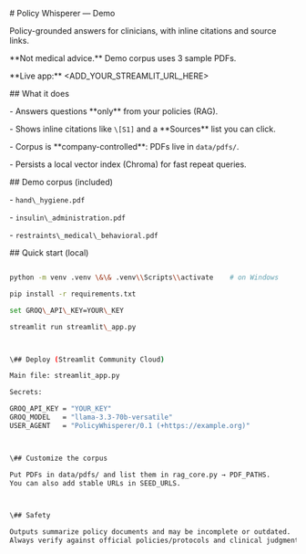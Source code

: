 \# Policy Whisperer — Demo



Policy-grounded answers for clinicians, with inline citations and source links.  

\*\*Not medical advice.\*\* Demo corpus uses 3 sample PDFs.



\*\*Live app:\*\* <ADD\_YOUR\_STREAMLIT\_URL\_HERE>



\## What it does

\- Answers questions \*\*only\*\* from your policies (RAG).

\- Shows inline citations like `\[S1]` and a \*\*Sources\*\* list you can click.

\- Corpus is \*\*company-controlled\*\*: PDFs live in `data/pdfs/`.

\- Persists a local vector index (Chroma) for fast repeat queries.



\## Demo corpus (included)

\- `hand\_hygiene.pdf`

\- `insulin\_administration.pdf`

\- `restraints\_medical\_behavioral.pdf`



\## Quick start (local)

```bash

python -m venv .venv \&\& .venv\\Scripts\\activate    # on Windows

pip install -r requirements.txt

set GROQ\_API\_KEY=YOUR\_KEY

streamlit run streamlit\_app.py



\## Deploy (Streamlit Community Cloud)

Main file: streamlit_app.py

Secrets:

GROQ_API_KEY = "YOUR_KEY"
GROQ_MODEL   = "llama-3.3-70b-versatile"
USER_AGENT   = "PolicyWhisperer/0.1 (+https://example.org)"



\## Customize the corpus

Put PDFs in data/pdfs/ and list them in rag_core.py → PDF_PATHS.
You can also add stable URLs in SEED_URLS.



\## Safety

Outputs summarize policy documents and may be incomplete or outdated.
Always verify against official policies/protocols and clinical judgment.
